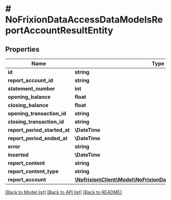# # NoFrixionDataAccessDataModelsReportAccountResultEntity

## Properties

Name | Type | Description | Notes
------------ | ------------- | ------------- | -------------
**id** | **string** |  | [optional]
**report_account_id** | **string** |  | [optional]
**statement_number** | **int** |  | [optional]
**opening_balance** | **float** |  | [optional]
**closing_balance** | **float** |  | [optional]
**opening_transaction_id** | **string** |  | [optional]
**closing_transaction_id** | **string** |  | [optional]
**report_period_started_at** | **\DateTime** |  | [optional]
**report_period_ended_at** | **\DateTime** |  | [optional]
**error** | **string** |  | [optional]
**inserted** | **\DateTime** |  | [optional]
**report_content** | **string** |  | [optional]
**report_content_type** | **string** |  | [optional]
**report_account** | [**\Nofrixion\Client\Model\NoFrixionDataModelsReportAccountEntity**](NoFrixionDataModelsReportAccountEntity.md) |  | [optional]

[[Back to Model list]](../../README.md#models) [[Back to API list]](../../README.md#endpoints) [[Back to README]](../../README.md)
